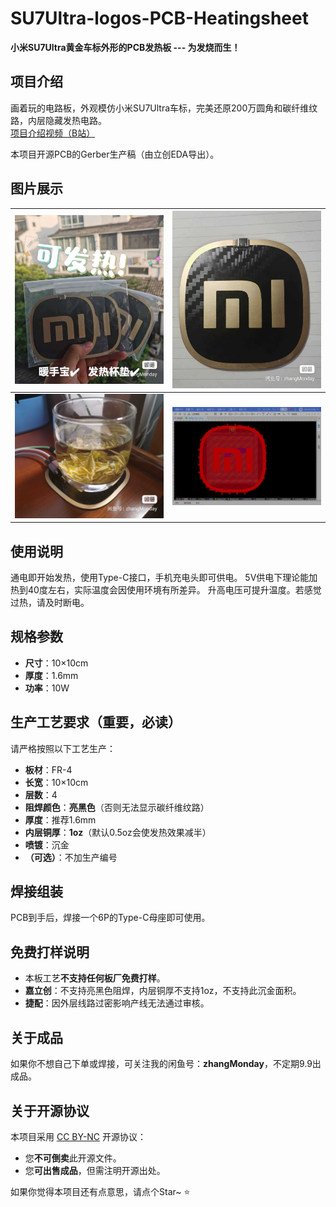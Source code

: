 # SU7Ultra-logos-PCB-Heatingsheet

**小米SU7Ultra黄金车标外形的PCB发热板 --- 为发烧而生！**

## 项目介绍

画着玩的电路板，外观模仿小米SU7Ultra车标，完美还原200万圆角和碳纤维纹路，内层隐藏发热电路。  
[项目介绍视频（B站）](https://www.bilibili.com/video/BV1rzVGzHELW/)

本项目开源PCB的Gerber生产稿（由立创EDA导出）。

## 图片展示

| ![图片1](img/1.jpg) | ![图片2](img/2.jpg) |
| :-----------------: | :-----------------: |
| ![图片3](img/3.jpg) | ![生产稿截图](img/4.jpg) |

## 使用说明

通电即开始发热，使用Type-C接口，手机充电头即可供电。
5V供电下理论能加热到40度左右，实际温度会因使用环境有所差异。
升高电压可提升温度。若感觉过热，请及时断电。

## 规格参数

- **尺寸**：10×10cm
- **厚度**：1.6mm
- **功率**：10W

## 生产工艺要求（重要，必读）

请严格按照以下工艺生产：

- **板材**：FR-4
- **长宽**：10×10cm
- **层数**：4
- **阻焊颜色**：**亮黑色**（否则无法显示碳纤维纹路）
- **厚度**：推荐1.6mm
- **内层铜厚**：**1oz**（默认0.5oz会使发热效果减半）
- **喷镀**：沉金
- **（可选）**：不加生产编号

## 焊接组装

PCB到手后，焊接一个6P的Type-C母座即可使用。

## 免费打样说明

- 本板工艺**不支持任何板厂免费打样**。
- **嘉立创**：不支持亮黑色阻焊，内层铜厚不支持1oz，不支持此沉金面积。
- **捷配**：因外层线路过密影响产线无法通过审核。


## 关于成品

如果你不想自己下单或焊接，可关注我的闲鱼号：**zhangMonday**，不定期9.9出成品。

## 关于开源协议

本项目采用 [CC BY-NC](https://creativecommons.org/licenses/by-nc/4.0/) 开源协议：  
- 您**不可倒卖**此开源文件。  
- 您**可出售成品**，但需注明开源出处。


如果你觉得本项目还有点意思，请点个Star~ ⭐
